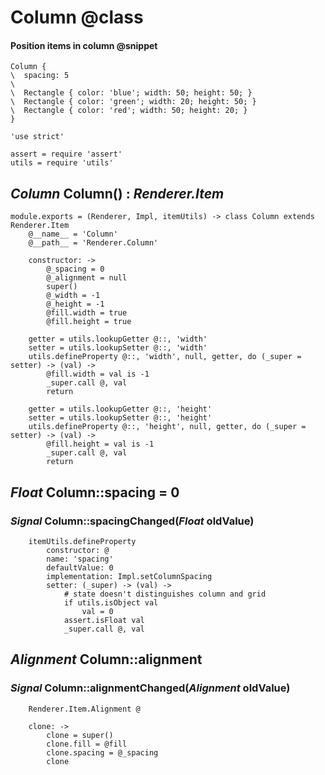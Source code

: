 Column @class
======

#### Position items in column @snippet

```style
Column {
\  spacing: 5
\
\  Rectangle { color: 'blue'; width: 50; height: 50; }
\  Rectangle { color: 'green'; width: 20; height: 50; }
\  Rectangle { color: 'red'; width: 50; height: 20; }
}
```

	'use strict'

	assert = require 'assert'
	utils = require 'utils'

*Column* Column() : *Renderer.Item*
-----------------------------------

	module.exports = (Renderer, Impl, itemUtils) -> class Column extends Renderer.Item
		@__name__ = 'Column'
		@__path__ = 'Renderer.Column'

		constructor: ->
			@_spacing = 0
			@_alignment = null
			super()
			@_width = -1
			@_height = -1
			@fill.width = true
			@fill.height = true

		getter = utils.lookupGetter @::, 'width'
		setter = utils.lookupSetter @::, 'width'
		utils.defineProperty @::, 'width', null, getter, do (_super = setter) -> (val) ->
			@fill.width = val is -1
			_super.call @, val
			return

		getter = utils.lookupGetter @::, 'height'
		setter = utils.lookupSetter @::, 'height'
		utils.defineProperty @::, 'height', null, getter, do (_super = setter) -> (val) ->
			@fill.height = val is -1
			_super.call @, val
			return

*Float* Column::spacing = 0
---------------------------

### *Signal* Column::spacingChanged(*Float* oldValue)

		itemUtils.defineProperty
			constructor: @
			name: 'spacing'
			defaultValue: 0
			implementation: Impl.setColumnSpacing
			setter: (_super) -> (val) ->
				# state doesn't distinguishes column and grid
				if utils.isObject val
					val = 0
				assert.isFloat val
				_super.call @, val

*Alignment* Column::alignment
-----------------------------

### *Signal* Column::alignmentChanged(*Alignment* oldValue)

		Renderer.Item.Alignment @

		clone: ->
			clone = super()
			clone.fill = @fill
			clone.spacing = @_spacing
			clone
